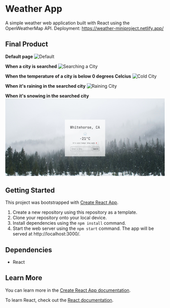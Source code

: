 # Weather App

A simple weather web application built with React using the OpenWeatherMap API.
Deployment: https://weather-miniproject.netlify.app/

## Final Product

**Default page**
![Default](https://github.com/jjwlee94/weather-app/blob/master/docs/default.png)

**When a city is searched**
![Searching a City](https://github.com/jjwlee94/weather-app/blob/master/docs/search-city.png)

**When the temperature of a city is below 0 degrees Celcius**
![Cold City](https://github.com/jjwlee94/weather-app/blob/master/docs/cold-city.png)

**When it's raining in the searched city**
![Raining City](https://github.com/jjwlee94/weather-app/blob/master/docs/rain-city.png)

**When it's snowing in the searched city**
![Raining City](https://github.com/jjwlee94/weather-app/blob/master/docs/snow-city.png)

## Getting Started

This project was bootstrapped with [Create React App](https://github.com/facebook/create-react-app).

1. Create a new repository using this repository as a template.
2. Clone your repository onto your local device.
3. Install dependencies using the `npm install` command.
4. Start the web server using the `npm start` command. The app will be served at http://localhost:3000/.

## Dependencies

- React

## Learn More

You can learn more in the [Create React App documentation](https://facebook.github.io/create-react-app/docs/getting-started).

To learn React, check out the [React documentation](https://reactjs.org/).
